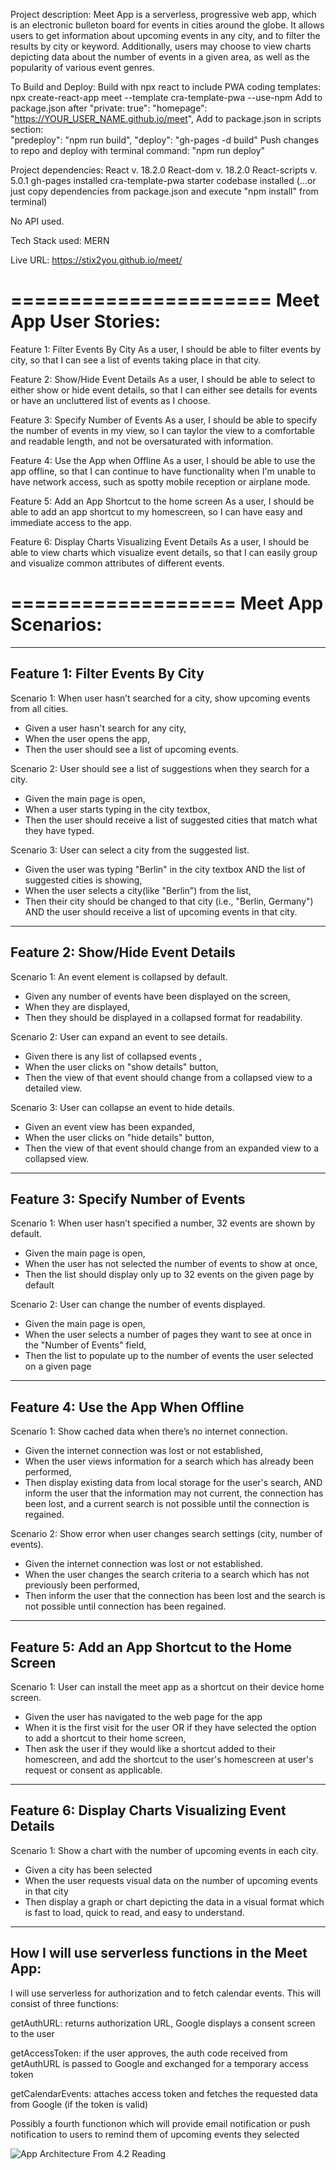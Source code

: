Project description:
Meet App is a serverless, progressive web app, which is an electronic bulleton board for events in cities around the globe.  It allows users to get information about upcoming events in any city, and to filter the results by city or keyword. Additionally, users may choose to view charts depicting data about the number of events in a given area, as well as the popularity of various event genres.

To Build and Deploy:
Build with npx react to include PWA coding templates:
npx create-react-app meet --template cra-template-pwa --use-npm
Add to package.json after "private: true":  "homepage": "https://YOUR_USER_NAME.github.io/meet", 
Add to package.json in scripts section:  
"predeploy": "npm run build",
"deploy": "gh-pages -d build"
Push changes to repo and deploy with terminal command:  "npm run deploy"

Project dependencies:
React v. 18.2.0
React-dom v. 18.2.0
React-scripts v. 5.0.1
gh-pages installed
cra-template-pwa starter codebase installed 
(...or just copy dependencies from package.json and execute "npm install" from terminal)

No API used.

Tech Stack used: MERN

Live URL: https://stix2you.github.io/meet/



======================
Meet App User Stories:
======================

Feature 1: Filter Events By City
As a user, 
I should be able to filter events by city, 
so that I can see a list of events taking place in that city.

Feature 2: Show/Hide Event Details
As a user, 
I should be able to select to either show or hide event details, 
so that I can either see details for events or have an uncluttered list of events as I choose. 

Feature 3: Specify Number of Events
As a user, 
I should be able to specify the number of events in my view, 
so I can taylor the view to a comfortable and readable length, and not be oversaturated with information.

Feature 4: Use the App when Offline
As a user, 
I should be able to use the app offline, 
so that I can continue to have functionality when I'm unable to have network access, such as spotty mobile reception or airplane mode.

Feature 5: Add an App Shortcut to the home screen
As a user, 
I should be able to add an app shortcut to my homescreen, 
so I can have easy and immediate access to the app.

Feature 6: Display Charts Visualizing Event Details
As a user, 
I should be able to view charts which visualize event details, 
so that I can easily group and visualize common attributes of different events.  




===================
Meet App Scenarios:
===================

--------------------------------
Feature 1: Filter Events By City
--------------------------------

Scenario 1: When user hasn’t searched for a city, show upcoming events from all cities.
 - Given a user hasn't search for any city,
 - When the user opens the app,
 - Then the user should see a list of upcoming events.

Scenario 2: User should see a list of suggestions when they search for a city.
 - Given the main page is open,
 - When a user starts typing in the city textbox,
 - Then the user should receive a list of suggested cities that match what they have typed.

Scenario 3: User can select a city from the suggested list.
 - Given the user was typing "Berlin" in the city textbox AND the list of suggested cities is showing,
 - When the user selects a city(like "Berlin") from the list,
 - Then their city should be changed to that city (i.e., "Berlin, Germany") AND the user should receive a list of upcoming events in that city.




----------------------------------
Feature 2: Show/Hide Event Details
----------------------------------

Scenario 1: An event element is collapsed by default.
 - Given any number of events have been displayed on the screen,
 - When they are displayed,
 - Then they should be displayed in a collapsed format for readability.


Scenario 2: User can expand an event to see details.
 - Given there is any list of collapsed events ,
 - When the user clicks on "show details" button,
 - Then the view of that event should change from a collapsed view to a detailed view.


Scenario 3: User can collapse an event to hide details.
 - Given an event view has been expanded,
 - When the user clicks on "hide details" button,
 - Then the view of that event should change from an expanded view to a collapsed view.



-----------------------------------
Feature 3: Specify Number of Events
-----------------------------------

Scenario 1: When user hasn’t specified a number, 32 events are shown by default.
 - Given the main page is open, 
 - When the user has not selected the number of events to show at once,
 - Then the list should display only up to 32 events on the given page by default


Scenario 2: User can change the number of events displayed.
 - Given the main page is open,
 - When the user selects a number of pages they want to see at once in the "Number of Events" field,
 - Then the list to populate up to the number of events the user selected on a given page



-----------------------------------
Feature 4: Use the App When Offline
-----------------------------------

Scenario 1: Show cached data when there’s no internet connection.
 - Given the internet connection was lost or not established,
 - When the user views information for a search which has already been performed,
 - Then display existing data from local storage for the user's search, AND inform the user that the information may not current, the connection has been lost, and a current search is not possible until the connection is regained.


Scenario 2: Show error when user changes search settings (city, number of events).
 - Given the internet connection was lost or not established.
 - When the user changes the search criteria to a search which has not previously been performed,
 - Then inform the user that the connection has been lost and the search is not possible until connection has been regained.



-------------------------------------------------
Feature 5: Add an App Shortcut to the Home Screen
-------------------------------------------------

Scenario 1: User can install the meet app as a shortcut on their device home screen.
 - Given the user has navigated to the web page for the app
 - When it is the first visit for the user OR if they have selected the option to add a shortcut to their home screen,
 - Then ask the user if they would like a shortcut added to their homescreen, and add the shortcut to the user's homescreen at user's request or consent as applicable. 



---------------------------------------------------
Feature 6: Display Charts Visualizing Event Details
---------------------------------------------------

Scenario 1: Show a chart with the number of upcoming events in each city.
 - Given a city has been selected
 - When the user requests visual data on the number of upcoming events in that city
 - Then display a graph or chart depicting the data in a visual format which is fast to load, quick to read, and easy to understand. 



----------------------------------------------------
How I will use serverless functions in the Meet App:
----------------------------------------------------

I will use serverless for authorization and to fetch calendar events.  This will consist of three functions:

getAuthURL: returns authorization URL, Google displays a consent screen to the user

getAccessToken: if the user approves, the auth code received from getAuthURL is passed to Google and exchanged for a temporary access token

getCalendarEvents: attaches access token and fetches the requested data from Google (if the token is valid)

Possibly a fourth functionon which will provide email notification or push notification to users to remind them of upcoming events they selected


![App Architecture From 4.2 Reading](./img/scenario-two-detailed.png)
